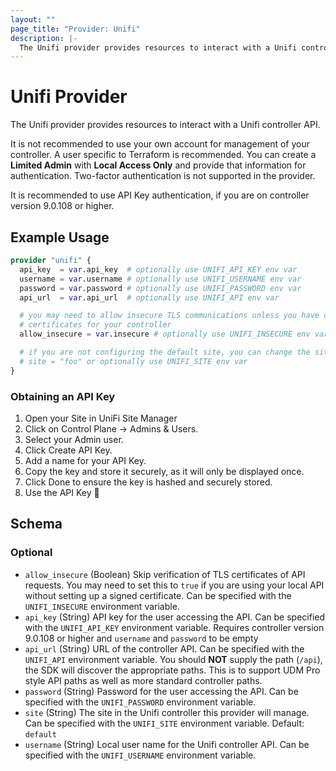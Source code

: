 ```yaml
---
layout: ""
page_title: "Provider: Unifi"
description: |-
  The Unifi provider provides resources to interact with a Unifi controller API.
---
```


# Unifi Provider

The Unifi provider provides resources to interact with a Unifi controller API.

It is not recommended to use your own account for management of your controller. A user specific to
Terraform is recommended. You can create a **Limited Admin** with **Local Access Only** and
provide that information for authentication. Two-factor authentication is not supported in the provider.

It is recommended to use API Key authentication, if you are on controller version 9.0.108 or higher.

## Example Usage

```terraform
provider "unifi" {
  api_key  = var.api_key  # optionally use UNIFI_API_KEY env var
  username = var.username # optionally use UNIFI_USERNAME env var
  password = var.password # optionally use UNIFI_PASSWORD env var
  api_url  = var.api_url  # optionally use UNIFI_API env var

  # you may need to allow insecure TLS communications unless you have configured
  # certificates for your controller
  allow_insecure = var.insecure # optionally use UNIFI_INSECURE env var

  # if you are not configuring the default site, you can change the site
  # site = "foo" or optionally use UNIFI_SITE env var
}
```

### Obtaining an API Key

1. Open your Site in UniFi Site Manager
2. Click on Control Plane -> Admins & Users.
3. Select your Admin user.
4. Click Create API Key.
5. Add a name for your API Key.
6. Copy the key and store it securely, as it will only be displayed once.
7. Click Done to ensure the key is hashed and securely stored.
8. Use the API Key 🎉

<!-- schema generated by tfplugindocs -->
## Schema

### Optional

- `allow_insecure` (Boolean) Skip verification of TLS certificates of API requests. You may need to set this to `true` if you are using your local API without setting up a signed certificate. Can be specified with the `UNIFI_INSECURE` environment variable.
- `api_key` (String) API key for the user accessing the API. Can be specified with the `UNIFI_API_KEY` environment variable. Requires controller version 9.0.108 or higher and `username` and `password` to be empty
- `api_url` (String) URL of the controller API. Can be specified with the `UNIFI_API` environment variable. You should **NOT** supply the path (`/api`), the SDK will discover the appropriate paths. This is to support UDM Pro style API paths as well as more standard controller paths.
- `password` (String) Password for the user accessing the API. Can be specified with the `UNIFI_PASSWORD` environment variable.
- `site` (String) The site in the Unifi controller this provider will manage. Can be specified with the `UNIFI_SITE` environment variable. Default: `default`
- `username` (String) Local user name for the Unifi controller API. Can be specified with the `UNIFI_USERNAME` environment variable.
